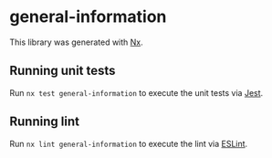 # general-information

This library was generated with [Nx](https://nx.dev).

## Running unit tests

Run `nx test general-information` to execute the unit tests via [Jest](https://jestjs.io).

## Running lint

Run `nx lint general-information` to execute the lint via [ESLint](https://eslint.org/).
